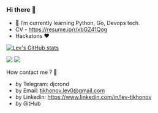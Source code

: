 ### Hi there 👋
- 🌱 I’m currently learning Python, Go, Devops tech.
- CV - https://resume.io/r/xbGZ41Qog
- Hackatons ❤️

[![Lev's GitHub stats](https://github-readme-stats.vercel.app/api?username=Piramind)](https://github.com/Piramind/github-readme-stats)

![](https://github-profile-summary-cards.vercel.app/api/cards/most-commit-language?username=Piramind&theme=solarized_dark) ![](https://github-profile-summary-cards.vercel.app/api/cards/repos-per-language?username=Piramind&theme=solarized_dark)

How contact me ? 🤔

 - by Telegram: djcrond
 - by Email: tikhonov.lev0@gmail.com
 - by Linkedin: https://www.linkedin.com/in/lev-tikhonov
 - by GitHub
<!--
**Piramind/Piramind** is a ✨ _special_ ✨ repository because its `README.md` (this file) appears on your GitHub profile.

Here are some ideas to get you started:

- 🔭 I’m currently working on ...

- 👯 I’m looking to collaborate on ...
- 🤔 I’m looking for help with ...
- 💬 Ask me about ...
- 📫 How to reach me: ...
- 😄 Pronouns: ...
- ⚡ Fun fact: ...
-->
